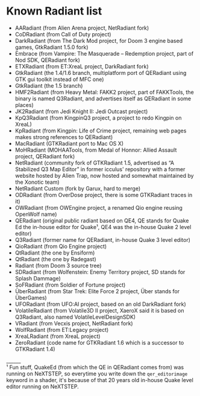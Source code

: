 Known Radiant list
==================

- AARadiant (from Alien Arena project, NetRadiant fork)
- CoDRadiant (from Call of Duty project)
- DarkRadiant (from The Dark Mod project, for Doom 3 engine based games, GtkRadiant 1.5.0 fork)
- Embrace (from Vampire: The Masquerade – Redemption project, part of Nod SDK, QERadiant fork)
- ETXRadiant (from ET:XreaL project, DarkRadiant fork)
- GtkRadiant (the 1.4/1.6 branch, multiplatform port of QERadiant using GTK gui toolkit instead of MFC one)
- GtkRadiant (the 1.5 branch)
- HMF2Radiant (from Heavy Metal: FAKK2 project, part of FAKKTools, the binary is named Q3Radiant, and advertises itself as QERadiant in some places)
- JK2Radiant (from Jedi Knight II: Jedi Outcast project)
- KpQ3Radiant (from KingpinQ3 project, a project to redo Kingpin on XreaL)
- KpRadiant (from Kingpin: Life of Crime project, remaining web pages makes strong references to QERadiant)
- MacRadiant (GTKRadiant port to Mac OS X)
- MoHRadiant (MOHAATools, from Medal of Honnor: Allied Assault project, QERadiant fork)
- NetRadiant (community fork of GTKRadiant 1.5, advertised as “A Stabilized Q3 Map Editor” in former icculus' repository with a former website hosted by Alien Trap, now hosted and somewhat maintained by the Xonotic team)
- NetRadiant Custom (fork by Garux, hard to merge)
- ODRadiant (from OverDose project, there is some GTKRadiant traces in it)
- OWRadiant (from OWEngine project, a renamed Qio engine reusing OpenWolf name)
- QERadiant (original public radiant based on QE4, QE stands for Quake Ed the in-house editor for Quake¹, QE4 was the in-house Quake 2 level editor)
- Q3Radiant (former name for QERadiant, in-house Quake 3 level editor)
- QioRadiant (from Qio Engine project)
- QtRadiant (the one by Ensiform)
- QtRadiant (the one by Radegast)
- Radiant (from Doom 3 source tree)
- SDRadiant (from Wolfenstein: Enemy Territory project, SD stands for Splash Dammage)
- SoFRadiant (from Soldier of Fortune project)
- ÜberRadiant (from Star Trek: Elite Force 2 project, Über stands for ÜberGames)
- UFORadiant (from UFO:AI project, based on an old DarkRadiant fork)
- VolatileRadiant (from Volatile3D II project, XaeroX said it is based on Q3Radiant, also named VolatileLevelDesignSDK)
- VRadiant (from Vecxis project, NetRadiant fork)
- WolfRadiant (from ET:Legacy project)
- XreaLRadiant (from XreaL project)
- ZeroRadiant (code name for GTKRadiant 1.6 which is a successor to GTKRadiant 1.4)

______   
¹ Fun stuff, QuakeEd (from which the QE in QERadiant comes from) was running on NeXTSTEP, so everytime you write down the `qer_editorimage` keyword in a shader, it's because of that 20 years old in-house Quake level editor running on NeXTSTEP.

